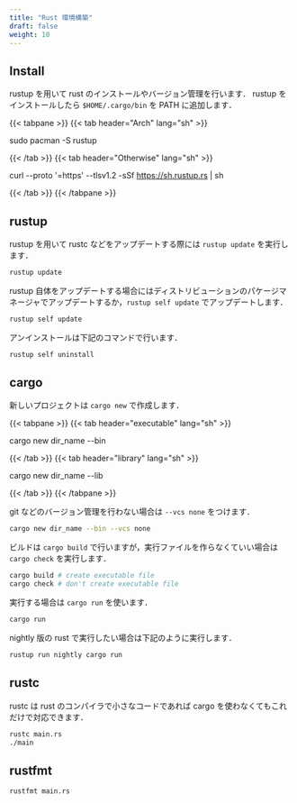 ```yaml
---
title: "Rust 環境構築"
draft: false
weight: 10
---
```

## Install

rustup を用いて rust のインストールやバージョン管理を行います．
rustup をインストールしたら `$HOME/.cargo/bin` を PATH に追加します．

{{< tabpane >}}
{{< tab header="Arch" lang="sh" >}}

sudo pacman -S rustup

{{< /tab >}}
{{< tab header="Otherwise" lang="sh" >}}

curl --proto '=https' --tlsv1.2 -sSf https://sh.rustup.rs | sh

{{< /tab >}}
{{< /tabpane >}}

## rustup

rustup を用いて rustc などをアップデートする際には `rustup update` を実行します．

```sh
rustup update
```

rustup 自体をアップデートする場合にはディストリビューションのパケージマネージャでアップデートするか，`rustup self update` でアップデートします．

```sh
rustup self update
```

アンインストールは下記のコマンドで行います．

```sh
rustup self uninstall
```

## cargo

新しいプロジェクトは `cargo new` で作成します．

{{< tabpane >}}
{{< tab header="executable" lang="sh" >}}

cargo new dir_name --bin

{{< /tab >}}
{{< tab header="library" lang="sh" >}}

cargo new dir_name --lib

{{< /tab >}}
{{< /tabpane >}}

git などのバージョン管理を行わない場合は `--vcs none` をつけます．

```sh
cargo new dir_name --bin --vcs none
```

ビルドは `cargo build` で行いますが，実行ファイルを作らなくていい場合は `cargo check` を実行します．

```sh
cargo build # create executable file
cargo check # don't create executable file
```

実行する場合は `cargo run` を使います．

```sh
cargo run
```

nightly 版の rust で実行したい場合は下記のように実行します．

```sh
rustup run nightly cargo run
```

## rustc

rustc は rust のコンパイラで小さなコードであれば cargo を使わなくてもこれだけで対応できます．

```sh
rustc main.rs
./main
```

## rustfmt

```sh
rustfmt main.rs
```
